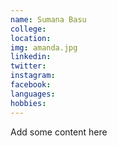 ```yaml
---
name: Sumana Basu
college:
location:
img: amanda.jpg
linkedin:
twitter:
instagram:
facebook:
languages:
hobbies:
---
```


Add some content here
